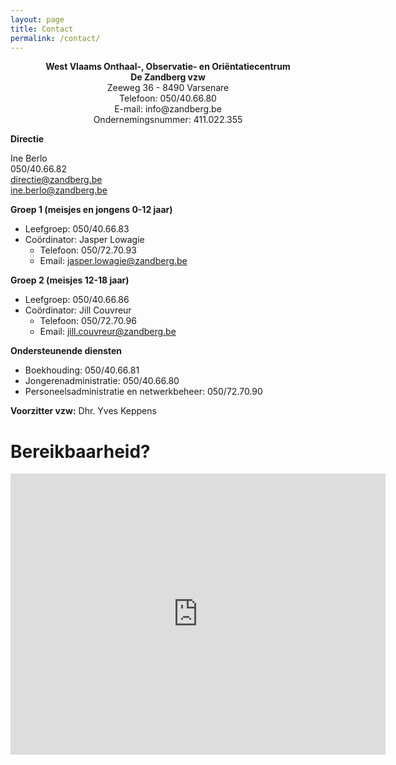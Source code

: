 ```yaml
---
layout: page
title: Contact
permalink: /contact/
---
```


<p style="text-align:center;">
<b>West Vlaams Onthaal-, Observatie- en Oriëntatiecentrum</b><br/>
<b>De Zandberg vzw</b><br/>
Zeeweg 36 - 8490 Varsenare<br/>
Telefoon: 050/40.66.80<br/>
E-mail: info@zandberg.be<br/>
Ondernemingsnummer: 411.022.355
</p>

**Directie**

Ine Berlo<br/>
050/40.66.82<br/>
<directie@zandberg.be><br/>
<ine.berlo@zandberg.be>

**Groep 1 (meisjes en jongens 0-12 jaar)**

- Leefgroep: 050/40.66.83
- Coördinator: Jasper Lowagie
  - Telefoon: 050/72.70.93
  - Email: <jasper.lowagie@zandberg.be>

**Groep 2 (meisjes 12-18 jaar)**

- Leefgroep: 050/40.66.86
- Coördinator: Jill Couvreur
  - Telefoon: 050/72.70.96
  - Email: <jill.couvreur@zandberg.be>

**Ondersteunende diensten**

- Boekhouding: 050/40.66.81
- Jongerenadministratie: 050/40.66.80
- Personeelsadministratie en netwerkbeheer: 050/72.70.90

**Voorzitter vzw:** Dhr. Yves Keppens

# Bereikbaarheid?

<iframe src="https://www.google.com/maps/embed?pb=!1m18!1m12!1m3!1d2966.4017855555176!2d3.1473448925448255!3d51.18656106123788!2m3!1f0!2f0!3f0!3m2!1i1024!2i768!4f13.1!3m3!1m2!1s0x47c353d1033968ef%3A0x41d08a845c82c45a!2sZeeweg%2036%2C%208490%20Jabbeke!5e1!3m2!1sen!2sbe!4v1753387510951!5m2!1sen!2sbe" width="600" height="450" style="border:0;" allowfullscreen="" loading="lazy" referrerpolicy="no-referrer-when-downgrade"></iframe>
